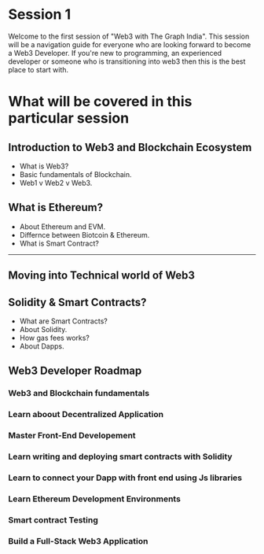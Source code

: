 # Session 1

Welcome to the first session of "Web3 with The Graph India". This session will be a navigation guide for everyone who are looking forward to become a Web3 Developer. If you're new to programming, an experienced developer or someone who is transitioning into web3 then this is the best place to start with.  

# What will be covered in this particular session


## Introduction to Web3 and Blockchain Ecosystem


- What is Web3?
- Basic fundamentals of Blockchain.
- Web1 v Web2 v Web3.


## What is Ethereum?

- About Ethereum and EVM.
- Differnce between Biotcoin & Ethereum.
- What is Smart Contract?

--- 

## Moving into Technical world of Web3 


## Solidity & Smart Contracts?

- What are Smart Contracts?
- About Solidity.
- How gas fees works?
- About Dapps.


## Web3 Developer Roadmap


### Web3 and Blockchain fundamentals

### Learn aboout Decentralized Application

### Master Front-End Developement

### Learn writing and deploying smart contracts with Solidity

### Learn to connect your Dapp with front end using Js libraries

### Learn Ethereum Development Environments

### Smart contract Testing

### Build a Full-Stack Web3 Application